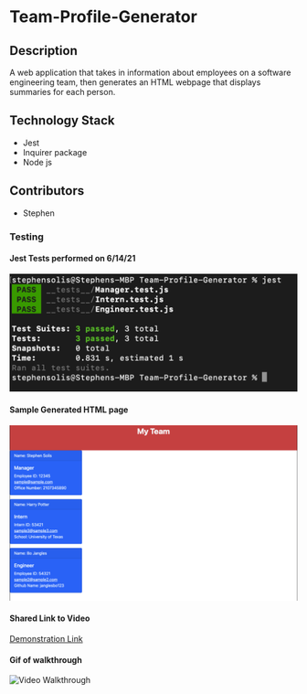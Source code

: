 # Team-Profile-Generator

## Description

A web application that takes in information about employees on a software engineering team, then generates an HTML webpage that displays summaries for each person.

## Technology Stack

- Jest
- Inquirer package
- Node js

## Contributors

- Stephen

### Testing

#### Jest Tests performed on 6/14/21

![Jest Test](assets/tests.png)

#### Sample Generated HTML page

![Sample Generated HTML page](assets/SampleGeneratedHTML.png)

#### Shared Link to Video

[Demonstration Link](https://drive.google.com/file/d/164wTBaMg2ooS-KQbwu1S2EdCuKbHED2G/view)

#### Gif of walkthrough

![Video Walkthrough](assets/profile_generator.gif)
